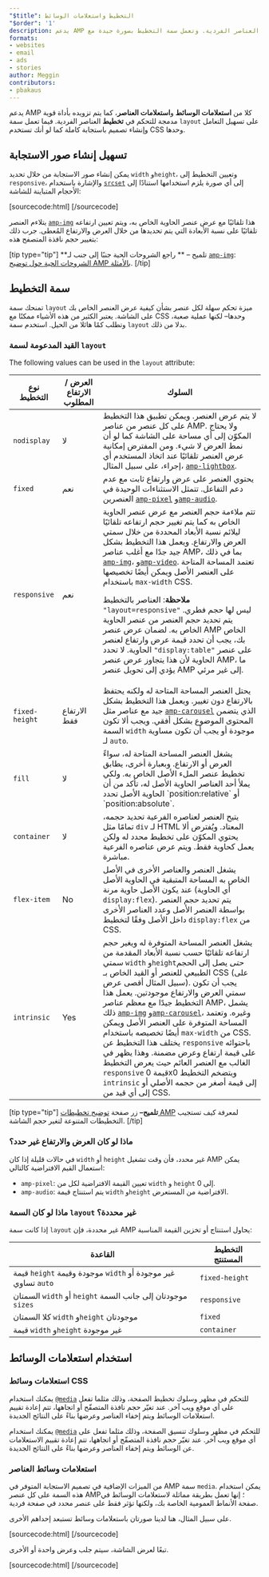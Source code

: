 ```yaml
---
"$title": التخطيط واستعلامات الوسائط
"$order": '1'
description: يدعم AMP كلا من استعلامات الوسائط واستعلامات العناصر، كما يتم تزويده بأداة قوية مدمجة للتحكم في تخطيط العناصر الفردية. وتعمل سمة التخطيط بصورة جيدة مع...
formats:
- websites
- email
- ads
- stories
author: Meggin
contributors:
- pbakaus
---
```


يدعم AMP كلا من **استعلامات الوسائط** و**استعلامات العناصر**، كما يتم تزويده بأداة قوية مدمجة للتحكم في **تخطيط** العناصر الفردية. فيما تعمل سمة `layout` على تسهيل التعامل وإنشاء تصميم باستجابة كاملة كما لو أنك تستخدم CSS وحدها.

## تسهيل إنشاء صور الاستجابة

يمكن إنشاء صور الاستجابة من خلال تحديد `width` و`height`، وتعيين التخطيط إلى `responsive`، والإشارة باستخدام [`srcset`](art_direction.md) إلى أي صورة يلزم استخدامها استنادًا إلى الأحجام المتباينة للشاشة:

[sourcecode:html]
<amp-img
    src="/img/narrow.jpg"
    srcset="/img/wide.jpg 640w,
           /img/narrow.jpg 320w"
    width="1698"
    height="2911"
    layout="responsive"
    alt="an image">
</amp-img>
[/sourcecode]

يتلاءم العنصر [`amp-img`](../../../../documentation/components/reference/amp-img.md) هذا تلقائيًا مع عرض عنصر الحاوية الخاص به، ويتم تعيين ارتفاعه تلقائيًا على نسبة الأبعادة التي يتم تحديدها من خلال العرض والارتفاع المُعطى. جرب ذلك بتغيير حجم نافذة المتصفح هذه:

<amp-img src="/static/img/background.jpg" width="1920" height="1080" layout="responsive"></amp-img>

[tip type="tip"] **تلميح – ** راجع الشروحات الحية جنبًا إلى جنب لـ [`amp-img`](../../../../documentation/components/reference/amp-img.md): [الشروحات الحية حول توضيح AMP بالأمثلة](../../../../documentation/examples/documentation/amp-img.html?format=websites). [/tip]

## سمة التخطيط <a name="the-layout-attribute"></a>

تمنحك سمة `layout` ميزة تحكم سهلة لكل عنصر بشأن كيفية عرض العنصر الخاص بك على الشاشة. يعتبر الكثير من هذه الأشياء ممكنًا مع CSS وحدها– لكنها عملية صعبة، وتطلب كمًا هائلا من الحيل. استخدم سمة `layout` بدلا من ذلك.

### القيد المدعومة لسمة `layout`

The following values can be used in the `layout` attribute:

<table>
  <thead>
    <tr>
      <th data-th="Layout type" class="col-thirty">نوع التخطيط</th>
      <th data-th="Width/height required" class="col-twenty">العرض / الارتفاع المطلوب</th>
      <th data-th="Behavior">السلوك</th>
    </tr>
  </thead>
  <tbody>
    <tr>
      <td data-th="Layout type"><code>nodisplay</code></td>
      <td data-th="Description">لا</td>
      <td data-th="Behavior">لا يتم عرض العنصر. ويمكن تطبيق هذا التخطيط على كل عنصر من عناصر AMP. ولا يحتاج المكوّن إلى أي مساحة على الشاشة كما لو أن نمط العرض لا شيء. ومن المفترض إمكانية عرض العنصر تلقائيًا عند اتخاذ المستخدم أي إجراء، على سبيل المثال، <a href="../../../../documentation/components/reference/amp-lightbox.md"><code>amp-lightbox</code></a>.</td>
    </tr>
    <tr>
      <td data-th="Layout type"><code>fixed</code></td>
      <td data-th="Description">نعم</td>
      <td data-th="Behavior">يحتوي العنصر على عرض وارتفاع ثابت مع عدم دعم التفاعل. تتمثل الاستثناءات الوحيدة في العنصرين <a href="../../../../documentation/components/reference/amp-pixel.md"><code>amp-pixel</code></a> و<a href="../../../../documentation/components/reference/amp-audio.md"><code>amp-audio</code></a>.</td>
    </tr>
    <tr>
      <td data-th="Layout type"><code>responsive</code></td>
      <td data-th="Description">نعم</td>
      <td data-th="Behavior">تتم ملاءمة حجم العنصر مع عرض عنصر الحاوية الخاص به كما يتم تغيير حجم ارتفاعه تلقائيًا ليلائم نسبة الأبعاد المحددة من خلال سمتي العرض والارتفاع. ويعمل هذا التخطيط بشكل جيد جدًا مع أغلب عناصر AMP، بما في ذلك <a href="../../../../documentation/components/reference/amp-img.md"><code>amp-img</code></a>، و<a href="../../../../documentation/components/reference/amp-video.md"><code>amp-video</code></a>. تعتمد المساحة المتاحة على العنصر الأصل ويمكن أيضًا تخصيصها باستخدام <code>max-width</code> CSS.<p><strong>ملاحظة</strong>: العناصر بالتخطيط <code>"layout=responsive"</code> ليس لها حجم فطري. يتم تحديد حجم العنصر من عنصر الحاوية الخاص به. لضمان عرض عنصر AMP الخاص بك، يجب أن تحدد قيمة عرض وارتفاع لعنصر الحاوية. لا تحدد <code>"display:table"</code> على عنصر الحاوية لأن هذا يتجاوز عرض عنصر AMP، ما يؤدي إلى تحويل عنصر AMP إلى غير مرئي.</p>
</td>
    </tr>
    <tr>
      <td data-th="Layout type"><code>fixed-height</code></td>
      <td data-th="Description">الارتفاع فقط</td>
      <td data-th="Behavior">يحتل العنصر المساحة المتاحة له ولكنه يحتفظ بالارتفاع دون تغيير. ويعمل هذا التخطيط بشكل جيد مع عناصر مثل <a href="../../../../documentation/components/reference/amp-carousel.md"><code>amp-carousel</code></a> الذي يتضمن المحتوى الموضوع بشكل أفقي. ويجب ألا تكون السمة <code>width</code> موجودة أو يجب أن تكون مساوية لـ <code>auto</code>.</td>
    </tr>
    <tr>
      <td data-th="Layout type"><code>fill</code></td>
      <td data-th="Description">لا</td>
      <td data-th="Behavior">يشغل العنصر المساحة المتاحة له، سواءً العرض أو الارتفاع. وبعبارة أخرى، يطابق تخطيط عنصر الملء الأصل الخاص به. ولكي يملأ أحد العناصر الحاوية الأصل له، تأكد من أن الحاوية الأصل تحدد `position:relative` أو `position:absolute`.</td>
    </tr>
    <tr>
      <td data-th="Layout type"><code>container</code></td>
      <td data-th="Description">لا</td>
      <td data-th="Behavior">يتيح العنصر لعناصره الفرعية تحديد حجمه، تمامًا مثل <code>div</code> لـ HTML المعتاد. ويُفترض ألا يحتوي المكوّن على تخطيط محدد له ولكن يعمل كحاوية فقط. ويتم عرض عناصره الفرعية مباشرة.</td>
    </tr>
    <tr>
      <td data-th="Layout type"><code>flex-item</code></td>
      <td data-th="Description">No</td>
      <td data-th="Behavior">يشغل العنصر والعناصر الأخرى في الأصل الخاص به المساحة المتبقية في الحاوية الأصل عند يكون الأصل حاوية مرنة (أي الحاوية <code>display:flex</code>). يتم تحديد حجم العنصر بواسطة العنصر الأصل وعدد العناصر الأخرى داخل الأصل وفقًا لتخطيط <code>display:flex</code> من CSS.</td>
    </tr>
    <tr>
      <td data-th="Layout type"><code>intrinsic</code></td>
      <td data-th="Description">Yes</td>
      <td data-th="Behavior">يشغل العنصر المساحة المتوفرة له ويغير حجم ارتفاعه تلقائيًا حسب نسبة الأبعاد المقدمة من سمتي <code>width</code> و<code>height</code><em>حتى</em> يصل إلى الحجم الطبيعي للعنصر أو القيد الخاص بـ CSS (على سبيل المثال أقصى عرض). يجب أن تكون سمتي العرض والارتفاع موجودتين. يعمل هذا التخطيط جيدًا مع معظم عناصر AMP، يشمل ذلك <a href="../../../../documentation/components/reference/amp-img.md"><code>amp-img</code></a> و<a href="../../../../documentation/components/reference/amp-carousel.md"><code>amp-carousel</code></a>، وغيره. وتعتمد المساحة المتوفرة على العنصر الأصل ويمكن أيضًا تخصيصه باستخدام <code>max-width</code> من CSS. يختلف هذا التخطيط عن <code>responsive</code> باحتوائه على قيمة ارتفاع وعرض مضمنة. وهذا يظهر في <br>الغالب مع العنصر العائم حيث يعرض التخطيط <code>responsive</code> قيمة 0x0 ويتضخم التخطيط <code>intrinsic</code> إلى قيمة أصغر من حجمه الأصلي أو إلى أي قيد من CSS.</td>
    </tr>
  </tbody>
</table>

[tip type="tip"] **تلميح–** زر صفحة [توضيح تخطيطات AMP](../../../../documentation/guides-and-tutorials/learn/amp-html-layout/layouts_demonstrated.html) لمعرفة كيف تستجيب التخطيطات المتنوعة لتغير حجم الشاشة. [/tip]

### ماذا لو كان العرض والارتفاع غير حدد؟ <a name="what-if-width-and-height-are-undefined"></a>

في حالات قليلة إذا كان `width` أو `height` غير محدد، فأن وقت تشغيل AMP يمكن استعمال القيم الافتراضية كالتالي:

- <code>amp-pixel</code>: تعيين القيمة الافتراضية لكل من `width` و <code>height</code> إلى 0.
- <code>amp-audio</code>: يتم استنتاج قيمة `width` و<code>height</code> الافتراضية من المستعرض.

### ماذا لو كان السمة <code>layout</code> غير محددة؟ <a name="what-if-the-layout-attribute-isnt-specified"></a>

إذا كانت سمة <code>layout</code> غير محددة، فإن AMP يحاول استنتاج أو تخزين القيمة المناسبة:

<table>
  <thead>
    <tr>
      <th data-th="Rule">القاعدة</th>
      <th data-th="Inferred layout" class="col-thirty">التخطيط المستنتج</th>
    </tr>
  </thead>
  <tbody>
    <tr>
      <td data-th="Rule">قيمة <code>height</code> موجودة وقيمة <code>width</code> غير موجودة أو تساوي <code>auto</code>
</td>
      <td data-th="Inferred layout"><code>fixed-height</code></td>
    </tr>
    <tr>
      <td data-th="Rule">السمتان <code>width</code> أو <code>height</code> موجودتان إلى جانب السمة <code>sizes</code>
</td>
      <td data-th="Inferred layout"><code>responsive</code></td>
    </tr>
    <tr>
      <td data-th="Rule">كلا السمتان <code>width</code> و<code>height</code> موجودتان</td>
      <td data-th="Inferred layout"><code>fixed</code></td>
    </tr>
    <tr>
      <td data-th="Rule">قيمة <code>width</code> و<code>height</code> غير موجودة</td>
      <td data-th="Inferred layout"><code>container</code></td>
    </tr>
  </tbody>
</table>

## استخدام استعلامات الوسائط

### استعلامات وسائط CSS

يمكنك استخدام [`@media`](https://developer.mozilla.org/en-US/docs/Web/CSS/@media) للتحكم في مظهر وسلوك تخطيط الصفحة، وذلك مثلما تفعل على أي موقع ويب آخر. عند تغيّر حجم نافذة المتصفّح أو اتجاهها، تتم إعادة تقييم استعلامات الوسائط ويتم إخفاء العناصر وعرضها بناءً على النتائج الجديدة.

يمكنك استخدام [`@media`](https://developer.mozilla.org/en-US/docs/Web/CSS/@media) للتحكم في مظهر وسلوك تنسيق الصفحة، وذلك مثلما تفعل على أي موقع ويب آخر. عند تغيّر حجم نافذة المتصفّح أو اتجاهها، تتم إعادة تقييم الاستعلامات عن الوسائط ويتم إخفاء العناصر وعرضها بناءً على النتائج الجديدة.

### استعلامات وسائط العناصر <a name="element-media-queries"></a>

من الميزات الإضافية في تصميم الاستجابة المتوفر في AMP سمة `media`. يمكن استخدام هذه السمة على كل عنصر AMP؛ إنها تعمل بطريقة مماثلة لاستعلامات الوسائط في صفحة الأنماط العمومية الخاصة بك، ولكنها تؤثر فقط على عنصر محدد في صفحة فردية.

على سبيل المثال، هنا لدينا صورتان باستعلامات وسائط تستبعد إحداهم الأخرى.

[sourcecode:html]
<amp-img
    media="(min-width: 650px)"
    src="wide.jpg"
    width="527"
    height="355"
    layout="responsive">
</amp-img>
[/sourcecode]

تبعًا لعرض الشاشة، سيتم جلب وعرض واحدة أو الأخرى.

[sourcecode:html]
<amp-img
    media="(max-width: 649px)"
    src="narrow.jpg"
    width="466"
    height="193"
    layout="responsive">
</amp-img>
[/sourcecode]
